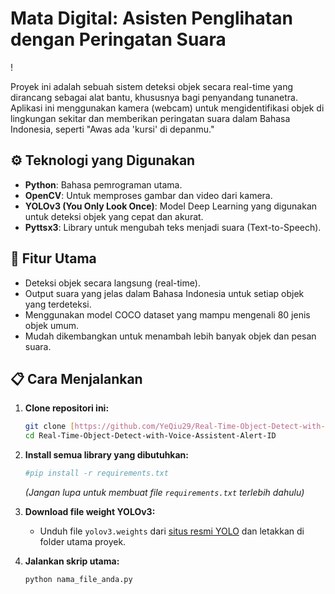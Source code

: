 # Mata Digital: Asisten Penglihatan dengan Peringatan Suara

!

Proyek ini adalah sebuah sistem deteksi objek secara real-time yang dirancang sebagai alat bantu, khususnya bagi penyandang tunanetra. Aplikasi ini menggunakan kamera (webcam) untuk mengidentifikasi objek di lingkungan sekitar dan memberikan peringatan suara dalam Bahasa Indonesia, seperti "Awas ada 'kursi' di depanmu."

## ⚙️ Teknologi yang Digunakan
* **Python**: Bahasa pemrograman utama.
* **OpenCV**: Untuk memproses gambar dan video dari kamera.
* **YOLOv3 (You Only Look Once)**: Model Deep Learning yang digunakan untuk deteksi objek yang cepat dan akurat.
* **Pyttsx3**: Library untuk mengubah teks menjadi suara (Text-to-Speech).

## 🚀 Fitur Utama
* Deteksi objek secara langsung (real-time).
* Output suara yang jelas dalam Bahasa Indonesia untuk setiap objek yang terdeteksi.
* Menggunakan model COCO dataset yang mampu mengenali 80 jenis objek umum.
* Mudah dikembangkan untuk menambah lebih banyak objek dan pesan suara.

## 📋 Cara Menjalankan
1.  **Clone repositori ini:**
    ```bash
    git clone [https://github.com/YeQiu29/Real-Time-Object-Detect-with-Voice-Assistent-Alert-ID.git]
    cd Real-Time-Object-Detect-with-Voice-Assistent-Alert-ID
    ```
2.  **Install semua library yang dibutuhkan:**
    ```bash
    #pip install -r requirements.txt
    ```
    *(Jangan lupa untuk membuat file `requirements.txt` terlebih dahulu)*

3.  **Download file weight YOLOv3:**
    * Unduh file `yolov3.weights` dari [situs resmi YOLO](https://pjreddie.com/darknet/yolo/) dan letakkan di folder utama proyek.

4.  **Jalankan skrip utama:**
    ```bash
    python nama_file_anda.py
    ```
